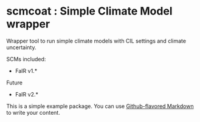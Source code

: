 # scmcoat : Simple Climate Model wrapper

Wrapper tool to run simple climate models with CIL settings and climate uncertainty.

SCMs included:
- FaIR v1.*

Future
- FaIR v2.*

This is a simple example package. You can use
[Github-flavored Markdown](https://guides.github.com/features/mastering-markdown/)
to write your content.